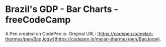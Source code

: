 # Brazil's GDP - Bar Charts - freeCodeCamp

A Pen created on CodePen.io. Original URL: [https://codepen.io/melari-thermes/pen/BaqJoqw](https://codepen.io/melari-thermes/pen/BaqJoqw).

